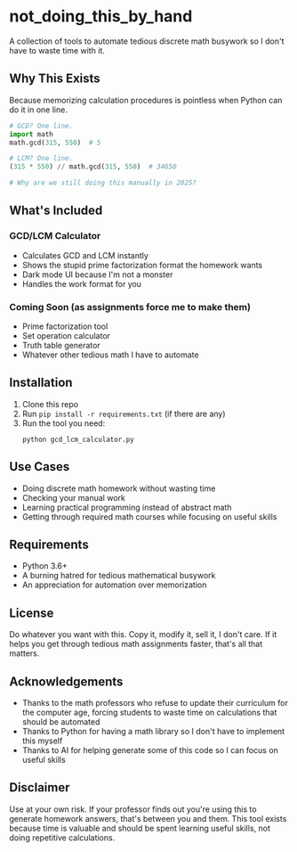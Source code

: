 # not_doing_this_by_hand

A collection of tools to automate tedious discrete math busywork so I don't have to waste time with it.

## Why This Exists

Because memorizing calculation procedures is pointless when Python can do it in one line.

```python
# GCD? One line.
import math
math.gcd(315, 550)  # 5

# LCM? One line.
(315 * 550) // math.gcd(315, 550)  # 34650

# Why are we still doing this manually in 2025?
```

## What's Included

### GCD/LCM Calculator
- Calculates GCD and LCM instantly
- Shows the stupid prime factorization format the homework wants
- Dark mode UI because I'm not a monster
- Handles the work format for you

### Coming Soon (as assignments force me to make them)
- Prime factorization tool
- Set operation calculator
- Truth table generator
- Whatever other tedious math I have to automate

## Installation

1. Clone this repo
2. Run `pip install -r requirements.txt` (if there are any)
3. Run the tool you need:
   ```
   python gcd_lcm_calculator.py
   ```

## Use Cases

- Doing discrete math homework without wasting time
- Checking your manual work
- Learning practical programming instead of abstract math
- Getting through required math courses while focusing on useful skills

## Requirements

- Python 3.6+
- A burning hatred for tedious mathematical busywork
- An appreciation for automation over memorization

## License

Do whatever you want with this. Copy it, modify it, sell it, I don't care.
If it helps you get through tedious math assignments faster, that's all that matters.

## Acknowledgements

- Thanks to the math professors who refuse to update their curriculum for the computer age, forcing students to waste time on calculations that should be automated
- Thanks to Python for having a math library so I don't have to implement this myself
- Thanks to AI for helping generate some of this code so I can focus on useful skills

## Disclaimer

Use at your own risk. If your professor finds out you're using this to generate homework answers, that's between you and them. This tool exists because time is valuable and should be spent learning useful skills, not doing repetitive calculations.
